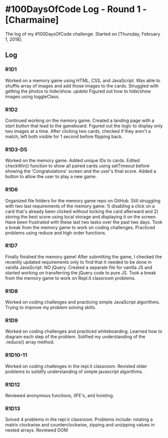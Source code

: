 # #100DaysOfCode Log - Round 1 - [Charmaine]

The log of my #100DaysOfCode challenge. Started on [Thursday, February 1, 2018].

## Log

### R1D1 
Worked on a memory game using HTML, CSS, and JavaScript. Was able to shuffle array of images and add those images to the cards. Struggled with getting the photos to hide/show. 
*update* Figured out how to hide/show images using toggleClass.

### R1D2
Continued working on the memory game. Created a landing page with a start button that lead to the gameboard. Figured out the logic to display only two images at a time. After clicking two cards, checked if they aren't a match, left both visible for 1 second before flipping back. 

### R1D3-D5
Worked on the memory game. Added unique IDs to cards. Edited checkWin() function to show all paired cards using setTimeout before showing the 'Congratulations' screen and the user's final score. Added a button to allow the user to play a new game.

### R1D6
Organized file folders for the memory game repo on GitHub. Still struggling with two last requirements of the memory game: 1) disabling a click on a card that's already been clicked without locking the card afterward and 2) storing the best score using local storage and displaying it on the screen. Have been frustrated with these last two tasks over the past two days. Took a break from the memory game to work on coding challenges. Practiced problems using reduce and high order functions. 

### R1D7
Finally finished the memory game! After submitting the game, I checked the recently updated requirements only to find that it needed to be done in vanilla JavaScript. NO jQuery. Created a separate file for vanilla JS and started working on transferring the jQuery code to pure JS. Took a break from the memory game to work on Repl.it classroom problems. 

### R1D8
Worked on coding challenges and practicing simple JavaScript algorithms. Trying to improve my problem solving skills. 

### R1D9
Worked on coding challenges and practiced whiteboarding. Learned how to diagram each step of the problem. Solified my understanding of the .reduce() array method. 

### R1D10-11
Worked on coding challenges in the repl.it classroom. Revisted older problems to solidify understanding of simple javascript algorithms. 

### R1D12
Reviewed anonymous functions, IIFE's, and hoisting. 

### R1D13
Solved 4 problems in the repl.it classroom. Problems include: rotating a matrix clockwise and counterclockwise, zipping and unzipping values in nested arrays. Reviewed DOM
